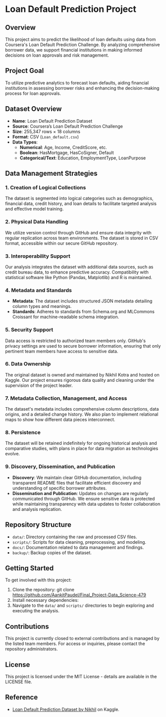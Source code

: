 # Loan Default Prediction Project

## Overview
This project aims to predict the likelihood of loan defaults using data from Coursera's Loan Default Prediction Challenge. By analyzing comprehensive borrower data, we support financial institutions in making informed decisions on loan approvals and risk management.

## Project Goal
To utilize predictive analytics to forecast loan defaults, aiding financial institutions in assessing borrower risks and enhancing the decision-making process for loan approvals.

## Dataset Overview
- **Name**: Loan Default Prediction Dataset
- **Source**: Coursera’s Loan Default Prediction Challenge
- **Size**: 255,347 rows × 18 columns
- **Format**: CSV (`Loan_default.csv`)
- **Data Types**:
  - **Numerical**: Age, Income, CreditScore, etc.
  - **Boolean**: HasMortgage, HasCoSigner, Default
  - **Categorical/Text**: Education, EmploymentType, LoanPurpose

## Data Management Strategies

### 1. Creation of Logical Collections
The dataset is segmented into logical categories such as demographics, financial data, credit history, and loan details to facilitate targeted analysis and effective model training.

### 2. Physical Data Handling
We utilize version control through GitHub and ensure data integrity with regular replication across team environments. The dataset is stored in CSV format, accessible within our secure GitHub repository.

### 3. Interoperability Support
Our analysis integrates the dataset with additional data sources, such as credit bureau data, to enhance predictive accuracy. Compatibility with statistical software like Python (Pandas, Matplotlib) and R is maintained.

### 4. Metadata and Standards
- **Metadata**: The dataset includes structured JSON metadata detailing column types and meanings.
- **Standards**: Adheres to standards from Schema.org and MLCommons Croissant for machine-readable schema integration.

### 5. Security Support
Data access is restricted to authorized team members only. GitHub's privacy settings are used to secure borrower information, ensuring that only pertinent team members have access to sensitive data.

### 6. Data Ownership
The original dataset is owned and maintained by Nikhil Kotra and hosted on Kaggle. Our project ensures rigorous data quality and cleaning under the supervision of the project leader.

### 7. Metadata Collection, Management, and Access
The dataset's metadata includes comprehensive column descriptions, data origins, and a detailed change history. We also plan to implement relational maps to show how different data pieces interconnect.

### 8. Persistence
The dataset will be retained indefinitely for ongoing historical analysis and comparative studies, with plans in place for data migration as technologies evolve.

### 9. Discovery, Dissemination, and Publication
- **Discovery**: We maintain clear GitHub documentation, including transparent README files that facilitate efficient discovery and understanding of specific borrower attributes.
- **Dissemination and Publication**: Updates on changes are regularly communicated through GitHub. We ensure sensitive data is protected while maintaining transparency with data updates to foster collaboration and analysis replication.

## Repository Structure
- `data/`: Directory containing the raw and processed CSV files.
- `scripts/`: Scripts for data cleaning, preprocessing, and modeling.
- `docs/`: Documentation related to data management and findings.
- `backup/`: Backup copies of the dataset.

## Getting Started
To get involved with this project:
1. Clone the repository:
git clone https://github.com/AankitPaudel/Final_Project-Data_Science-479
2. Install necessary dependencies:
3. Navigate to the `data/` and `scripts/` directories to begin exploring and executing the analysis.

## Contributions
This project is currently closed to external contributions and is managed by the listed team members. For access or inquiries, please contact the repository administrators.

## License
This project is licensed under the MIT License - details are available in the LICENSE file.

## Reference
- [Loan Default Prediction Dataset by Nikhil](https://www.kaggle.com/datasets/nikhil1e9/loan-default/data) on Kaggle.


